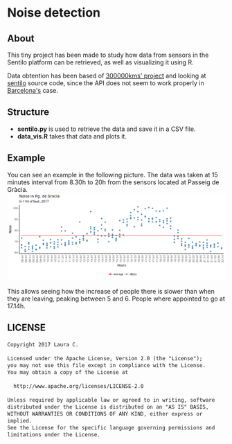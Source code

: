 # Noise detection

## About

This tiny project has been made to study how data from sensors in the Sentilo platform can be retrieved, as well as visualizing it using R.

Data obtention has been based of [300000kms' project](https://github.com/300000kms/sentilo) and looking at [sentilo](https://github.com/sentilo/sentilo) source code, since the API does not seem to work properly in [Barcelona's](http://connecta.bcn.cat/) case.


## Structure
* __sentilo.py__ is used to retrieve the data and save it in a CSV file.
* __data\_vis.R__ takes that data and plots it.


## Example

You can see an example in the following picture.
The data was taken at 15 minutes interval from 8.30h to 20h from the sensors located at Passeig de Gràcia.
![](/examples/noise.png)

This allows seeing how the increase of people there is slower than when they are leaving, peaking between 5 and 6. People where appointed to go at 17.14h.

## LICENSE
```
Copyright 2017 Laura C.

Licensed under the Apache License, Version 2.0 (the "License");
you may not use this file except in compliance with the License.
You may obtain a copy of the License at

  http://www.apache.org/licenses/LICENSE-2.0

Unless required by applicable law or agreed to in writing, software
distributed under the License is distributed on an "AS IS" BASIS,
WITHOUT WARRANTIES OR CONDITIONS OF ANY KIND, either express or implied.
See the License for the specific language governing permissions and
limitations under the License.
```

